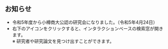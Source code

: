## お知らせ

- 令和5年度から小樽商大公認の研究会になりました。（令和5年4月24日）
- 右下のアイコンをクリックすると、インタラクションベースの検索窓が開きます。  
  ※ 研究者や研究論文を見つけ出すことができます。

<link rel="stylesheet" href="https://www.gstatic.com/dialogflow-console/fast/df-messenger/prod/v1/themes/df-messenger-default.css">
<script src="https://www.gstatic.com/dialogflow-console/fast/df-messenger/prod/v1/df-messenger.js"></script>
<df-messenger
  project-id="rosy-stronghold-420605"
  agent-id="0820d84d-12ac-4ab0-b2bb-f6cfb1ba02b3"
  language-code="ja"
  max-query-length="-1">
  <df-messenger-chat-bubble
   chat-title="">
  </df-messenger-chat-bubble>
</df-messenger>
<style>
  df-messenger {
    z-index: 999;
    position: fixed;
    --df-messenger-font-color: #000;
    --df-messenger-font-family: Google Sans;
    --df-messenger-chat-background: #f3f6fc;
    --df-messenger-message-user-background: #d3e3fd;
    --df-messenger-message-bot-background: #fff;
    bottom: 16px;
    right: 16px;
  }
</style>
